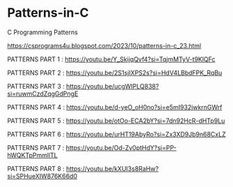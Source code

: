 # Patterns-in-C
C Programming Patterns

https://csprograms4u.blogspot.com/2023/10/patterns-in-c_23.html

PATTERNS PART 1 : https://youtu.be/Y_SkijqQvf4?si=TqjmMTyV-t9KlQFc

PATTERNS PART 2 : https://youtu.be/2S1sjIXPS2s?si=HdV4LBbdFPK_RqBu

PATTERNS PART 3 : https://youtu.be/ucgWIPLQ838?si=ruwmCzdZqgGdPngE

PATTERNS PART 4 : https://youtu.be/d-yeO_oH0no?si=e5mI932jwkrnGWrf

PATTERNS PART 5 : https://youtu.be/otOo-ECA2bY?si=7dn92HcR-dHTp9Lu

PATTERNS PART 6 : https://youtu.be/urHT19AbyRo?si=Zx3XD9Jb9n68CxLZ

PATTERNS PART 7 : https://youtu.be/Od-Zy0ptHdY?si=PP-hWQKTpPmmllTL

PATTERNS PART 8 : https://youtu.be/kXUI3s8RaHw?si=SPHueXIW876K66d0
